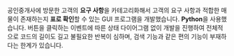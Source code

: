 공인중개사에 방문한 고객의 **요구 사항**을 카테고리화해서 고객의 요구 사항과 적합한 매물이 존재하는지 **표로 확인**할 수 있는 GUI 프로그램을 개발했습니다. **Python**을 사용했습니다.
버튼을 클릭하는 이벤트에 따른 상태 다이어그램 없이 개발을 진행하여 전체적으로 코드의 길이도 길고 불필요한 반복이 심하며, 검색 기능과 같은 편의 기능이 부재하다는 한계가 있습니다.
